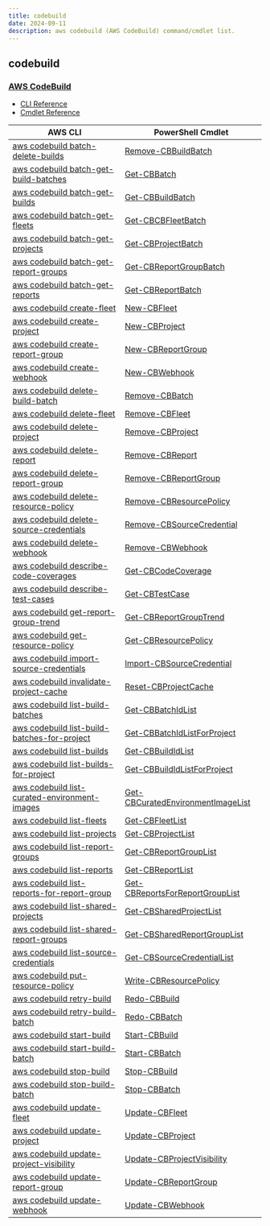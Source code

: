 ```yaml
---
title: codebuild
date: 2024-09-11
description: aws codebuild (AWS CodeBuild) command/cmdlet list.
---
```


## codebuild

### [AWS CodeBuild](https://aws.amazon.com/codebuild/)

* [CLI Reference](https://awscli.amazonaws.com/v2/documentation/api/latest/reference/codebuild/index.html)
* [Cmdlet Reference](https://docs.aws.amazon.com/powershell/latest/reference/items/AWS_CodeBuild_cmdlets.html)

|AWS CLI|PowerShell Cmdlet|
|----|----|
|[aws codebuild batch-delete-builds](https://awscli.amazonaws.com/v2/documentation/api/latest/reference/codebuild/batch-delete-builds.html)|[Remove-CBBuildBatch](https://docs.aws.amazon.com/powershell/latest/reference/items/Remove-CBBuildBatch.html)|
|[aws codebuild batch-get-build-batches](https://awscli.amazonaws.com/v2/documentation/api/latest/reference/codebuild/batch-get-build-batches.html)|[Get-CBBatch](https://docs.aws.amazon.com/powershell/latest/reference/items/Get-CBBatch.html)|
|[aws codebuild batch-get-builds](https://awscli.amazonaws.com/v2/documentation/api/latest/reference/codebuild/batch-get-builds.html)|[Get-CBBuildBatch](https://docs.aws.amazon.com/powershell/latest/reference/items/Get-CBBuildBatch.html)|
|[aws codebuild batch-get-fleets](https://awscli.amazonaws.com/v2/documentation/api/latest/reference/codebuild/batch-get-fleets.html)|[Get-CBCBFleetBatch](https://docs.aws.amazon.com/powershell/latest/reference/items/Get-CBCBFleetBatch.html)|
|[aws codebuild batch-get-projects](https://awscli.amazonaws.com/v2/documentation/api/latest/reference/codebuild/batch-get-projects.html)|[Get-CBProjectBatch](https://docs.aws.amazon.com/powershell/latest/reference/items/Get-CBProjectBatch.html)|
|[aws codebuild batch-get-report-groups](https://awscli.amazonaws.com/v2/documentation/api/latest/reference/codebuild/batch-get-report-groups.html)|[Get-CBReportGroupBatch](https://docs.aws.amazon.com/powershell/latest/reference/items/Get-CBReportGroupBatch.html)|
|[aws codebuild batch-get-reports](https://awscli.amazonaws.com/v2/documentation/api/latest/reference/codebuild/batch-get-reports.html)|[Get-CBReportBatch](https://docs.aws.amazon.com/powershell/latest/reference/items/Get-CBReportBatch.html)|
|[aws codebuild create-fleet](https://awscli.amazonaws.com/v2/documentation/api/latest/reference/codebuild/create-fleet.html)|[New-CBFleet](https://docs.aws.amazon.com/powershell/latest/reference/items/New-CBFleet.html)|
|[aws codebuild create-project](https://awscli.amazonaws.com/v2/documentation/api/latest/reference/codebuild/create-project.html)|[New-CBProject](https://docs.aws.amazon.com/powershell/latest/reference/items/New-CBProject.html)|
|[aws codebuild create-report-group](https://awscli.amazonaws.com/v2/documentation/api/latest/reference/codebuild/create-report-group.html)|[New-CBReportGroup](https://docs.aws.amazon.com/powershell/latest/reference/items/New-CBReportGroup.html)|
|[aws codebuild create-webhook](https://awscli.amazonaws.com/v2/documentation/api/latest/reference/codebuild/create-webhook.html)|[New-CBWebhook](https://docs.aws.amazon.com/powershell/latest/reference/items/New-CBWebhook.html)|
|[aws codebuild delete-build-batch](https://awscli.amazonaws.com/v2/documentation/api/latest/reference/codebuild/delete-build-batch.html)|[Remove-CBBatch](https://docs.aws.amazon.com/powershell/latest/reference/items/Remove-CBBatch.html)|
|[aws codebuild delete-fleet](https://awscli.amazonaws.com/v2/documentation/api/latest/reference/codebuild/delete-fleet.html)|[Remove-CBFleet](https://docs.aws.amazon.com/powershell/latest/reference/items/Remove-CBFleet.html)|
|[aws codebuild delete-project](https://awscli.amazonaws.com/v2/documentation/api/latest/reference/codebuild/delete-project.html)|[Remove-CBProject](https://docs.aws.amazon.com/powershell/latest/reference/items/Remove-CBProject.html)|
|[aws codebuild delete-report](https://awscli.amazonaws.com/v2/documentation/api/latest/reference/codebuild/delete-report.html)|[Remove-CBReport](https://docs.aws.amazon.com/powershell/latest/reference/items/Remove-CBReport.html)|
|[aws codebuild delete-report-group](https://awscli.amazonaws.com/v2/documentation/api/latest/reference/codebuild/delete-report-group.html)|[Remove-CBReportGroup](https://docs.aws.amazon.com/powershell/latest/reference/items/Remove-CBReportGroup.html)|
|[aws codebuild delete-resource-policy](https://awscli.amazonaws.com/v2/documentation/api/latest/reference/codebuild/delete-resource-policy.html)|[Remove-CBResourcePolicy](https://docs.aws.amazon.com/powershell/latest/reference/items/Remove-CBResourcePolicy.html)|
|[aws codebuild delete-source-credentials](https://awscli.amazonaws.com/v2/documentation/api/latest/reference/codebuild/delete-source-credentials.html)|[Remove-CBSourceCredential](https://docs.aws.amazon.com/powershell/latest/reference/items/Remove-CBSourceCredential.html)|
|[aws codebuild delete-webhook](https://awscli.amazonaws.com/v2/documentation/api/latest/reference/codebuild/delete-webhook.html)|[Remove-CBWebhook](https://docs.aws.amazon.com/powershell/latest/reference/items/Remove-CBWebhook.html)|
|[aws codebuild describe-code-coverages](https://awscli.amazonaws.com/v2/documentation/api/latest/reference/codebuild/describe-code-coverages.html)|[Get-CBCodeCoverage](https://docs.aws.amazon.com/powershell/latest/reference/items/Get-CBCodeCoverage.html)|
|[aws codebuild describe-test-cases](https://awscli.amazonaws.com/v2/documentation/api/latest/reference/codebuild/describe-test-cases.html)|[Get-CBTestCase](https://docs.aws.amazon.com/powershell/latest/reference/items/Get-CBTestCase.html)|
|[aws codebuild get-report-group-trend](https://awscli.amazonaws.com/v2/documentation/api/latest/reference/codebuild/get-report-group-trend.html)|[Get-CBReportGroupTrend](https://docs.aws.amazon.com/powershell/latest/reference/items/Get-CBReportGroupTrend.html)|
|[aws codebuild get-resource-policy](https://awscli.amazonaws.com/v2/documentation/api/latest/reference/codebuild/get-resource-policy.html)|[Get-CBResourcePolicy](https://docs.aws.amazon.com/powershell/latest/reference/items/Get-CBResourcePolicy.html)|
|[aws codebuild import-source-credentials](https://awscli.amazonaws.com/v2/documentation/api/latest/reference/codebuild/import-source-credentials.html)|[Import-CBSourceCredential](https://docs.aws.amazon.com/powershell/latest/reference/items/Import-CBSourceCredential.html)|
|[aws codebuild invalidate-project-cache](https://awscli.amazonaws.com/v2/documentation/api/latest/reference/codebuild/invalidate-project-cache.html)|[Reset-CBProjectCache](https://docs.aws.amazon.com/powershell/latest/reference/items/Reset-CBProjectCache.html)|
|[aws codebuild list-build-batches](https://awscli.amazonaws.com/v2/documentation/api/latest/reference/codebuild/list-build-batches.html)|[Get-CBBatchIdList](https://docs.aws.amazon.com/powershell/latest/reference/items/Get-CBBatchIdList.html)|
|[aws codebuild list-build-batches-for-project](https://awscli.amazonaws.com/v2/documentation/api/latest/reference/codebuild/list-build-batches-for-project.html)|[Get-CBBatchIdListForProject](https://docs.aws.amazon.com/powershell/latest/reference/items/Get-CBBatchIdListForProject.html)|
|[aws codebuild list-builds](https://awscli.amazonaws.com/v2/documentation/api/latest/reference/codebuild/list-builds.html)|[Get-CBBuildIdList](https://docs.aws.amazon.com/powershell/latest/reference/items/Get-CBBuildIdList.html)|
|[aws codebuild list-builds-for-project](https://awscli.amazonaws.com/v2/documentation/api/latest/reference/codebuild/list-builds-for-project.html)|[Get-CBBuildIdListForProject](https://docs.aws.amazon.com/powershell/latest/reference/items/Get-CBBuildIdListForProject.html)|
|[aws codebuild list-curated-environment-images](https://awscli.amazonaws.com/v2/documentation/api/latest/reference/codebuild/list-curated-environment-images.html)|[Get-CBCuratedEnvironmentImageList](https://docs.aws.amazon.com/powershell/latest/reference/items/Get-CBCuratedEnvironmentImageList.html)|
|[aws codebuild list-fleets](https://awscli.amazonaws.com/v2/documentation/api/latest/reference/codebuild/list-fleets.html)|[Get-CBFleetList](https://docs.aws.amazon.com/powershell/latest/reference/items/Get-CBFleetList.html)|
|[aws codebuild list-projects](https://awscli.amazonaws.com/v2/documentation/api/latest/reference/codebuild/list-projects.html)|[Get-CBProjectList](https://docs.aws.amazon.com/powershell/latest/reference/items/Get-CBProjectList.html)|
|[aws codebuild list-report-groups](https://awscli.amazonaws.com/v2/documentation/api/latest/reference/codebuild/list-report-groups.html)|[Get-CBReportGroupList](https://docs.aws.amazon.com/powershell/latest/reference/items/Get-CBReportGroupList.html)|
|[aws codebuild list-reports](https://awscli.amazonaws.com/v2/documentation/api/latest/reference/codebuild/list-reports.html)|[Get-CBReportList](https://docs.aws.amazon.com/powershell/latest/reference/items/Get-CBReportList.html)|
|[aws codebuild list-reports-for-report-group](https://awscli.amazonaws.com/v2/documentation/api/latest/reference/codebuild/list-reports-for-report-group.html)|[Get-CBReportsForReportGroupList](https://docs.aws.amazon.com/powershell/latest/reference/items/Get-CBReportsForReportGroupList.html)|
|[aws codebuild list-shared-projects](https://awscli.amazonaws.com/v2/documentation/api/latest/reference/codebuild/list-shared-projects.html)|[Get-CBSharedProjectList](https://docs.aws.amazon.com/powershell/latest/reference/items/Get-CBSharedProjectList.html)|
|[aws codebuild list-shared-report-groups](https://awscli.amazonaws.com/v2/documentation/api/latest/reference/codebuild/list-shared-report-groups.html)|[Get-CBSharedReportGroupList](https://docs.aws.amazon.com/powershell/latest/reference/items/Get-CBSharedReportGroupList.html)|
|[aws codebuild list-source-credentials](https://awscli.amazonaws.com/v2/documentation/api/latest/reference/codebuild/list-source-credentials.html)|[Get-CBSourceCredentialList](https://docs.aws.amazon.com/powershell/latest/reference/items/Get-CBSourceCredentialList.html)|
|[aws codebuild put-resource-policy](https://awscli.amazonaws.com/v2/documentation/api/latest/reference/codebuild/put-resource-policy.html)|[Write-CBResourcePolicy](https://docs.aws.amazon.com/powershell/latest/reference/items/Write-CBResourcePolicy.html)|
|[aws codebuild retry-build](https://awscli.amazonaws.com/v2/documentation/api/latest/reference/codebuild/retry-build.html)|[Redo-CBBuild](https://docs.aws.amazon.com/powershell/latest/reference/items/Redo-CBBuild.html)|
|[aws codebuild retry-build-batch](https://awscli.amazonaws.com/v2/documentation/api/latest/reference/codebuild/retry-build-batch.html)|[Redo-CBBatch](https://docs.aws.amazon.com/powershell/latest/reference/items/Redo-CBBatch.html)|
|[aws codebuild start-build](https://awscli.amazonaws.com/v2/documentation/api/latest/reference/codebuild/start-build.html)|[Start-CBBuild](https://docs.aws.amazon.com/powershell/latest/reference/items/Start-CBBuild.html)|
|[aws codebuild start-build-batch](https://awscli.amazonaws.com/v2/documentation/api/latest/reference/codebuild/start-build-batch.html)|[Start-CBBatch](https://docs.aws.amazon.com/powershell/latest/reference/items/Start-CBBatch.html)|
|[aws codebuild stop-build](https://awscli.amazonaws.com/v2/documentation/api/latest/reference/codebuild/stop-build.html)|[Stop-CBBuild](https://docs.aws.amazon.com/powershell/latest/reference/items/Stop-CBBuild.html)|
|[aws codebuild stop-build-batch](https://awscli.amazonaws.com/v2/documentation/api/latest/reference/codebuild/stop-build-batch.html)|[Stop-CBBatch](https://docs.aws.amazon.com/powershell/latest/reference/items/Stop-CBBatch.html)|
|[aws codebuild update-fleet](https://awscli.amazonaws.com/v2/documentation/api/latest/reference/codebuild/update-fleet.html)|[Update-CBFleet](https://docs.aws.amazon.com/powershell/latest/reference/items/Update-CBFleet.html)|
|[aws codebuild update-project](https://awscli.amazonaws.com/v2/documentation/api/latest/reference/codebuild/update-project.html)|[Update-CBProject](https://docs.aws.amazon.com/powershell/latest/reference/items/Update-CBProject.html)|
|[aws codebuild update-project-visibility](https://awscli.amazonaws.com/v2/documentation/api/latest/reference/codebuild/update-project-visibility.html)|[Update-CBProjectVisibility](https://docs.aws.amazon.com/powershell/latest/reference/items/Update-CBProjectVisibility.html)|
|[aws codebuild update-report-group](https://awscli.amazonaws.com/v2/documentation/api/latest/reference/codebuild/update-report-group.html)|[Update-CBReportGroup](https://docs.aws.amazon.com/powershell/latest/reference/items/Update-CBReportGroup.html)|
|[aws codebuild update-webhook](https://awscli.amazonaws.com/v2/documentation/api/latest/reference/codebuild/update-webhook.html)|[Update-CBWebhook](https://docs.aws.amazon.com/powershell/latest/reference/items/Update-CBWebhook.html)|

